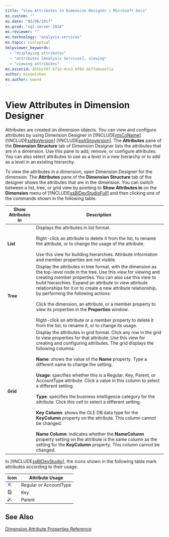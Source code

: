 ```yaml
---
title: "View Attributes in Dimension Designer | Microsoft Docs"
ms.custom: ""
ms.date: "03/06/2017"
ms.prod: "sql-server-2014"
ms.reviewer: ""
ms.technology: "analysis-services"
ms.topic: conceptual
helpviewer_keywords: 
  - "displaying attributes"
  - "attributes [Analysis Services], viewing"
  - "viewing attributes"
ms.assetid: 855bef07-b72d-4ce3-bf02-de77abeee71a
author: minewiskan
ms.author: owend
---
```

# View Attributes in Dimension Designer
  Attributes are created on dimension objects. You can view and configure attributes by using Dimension Designer in [!INCLUDE[msCoName](../../includes/msconame-md.md)] [!INCLUDE[ssNoVersion](../../includes/ssnoversion-md.md)] [!INCLUDE[ssASnoversion](../../includes/ssasnoversion-md.md)]. The **Attributes** pane of the **Dimension Structure** tab of Dimension Designer lists the attributes that are in a dimension. Use this pane to add, remove, or configure attributes. You can also select attributes to use as a level in a new hierarchy or to add as a level in an existing hierarchy.

 To view the attributes in a dimension, open Dimension Designer for the dimension. The **Attributes** pane of the **Dimension Structure**  tab of the designer shows the attributes that are in the dimension. You can switch between a list, tree, or grid view by pointing to **Show Attributes in** on the **Dimension** menu of [!INCLUDE[ssBIDevStudioFull](../../includes/ssbidevstudiofull-md.md)] and then clicking one of the commands shown in the following table.

|Show Attributes in|Description|
|------------------------|-----------------|
|**List**|Displays the attributes in list format.<br /><br /> Right-click an attribute to delete it from the list, to rename the attribute, or to change the usage of the attribute.<br /><br /> Use this view for building hierarchies. Attribute information and member properties are not visible.|
|**Tree**|Display the attributes in tree format, with the dimension as the top-level node in the tree. Use this view for viewing and creating member properties. You can also use this view to build hierarchies. Expand an attribute to view attribute relationships for it or to create a new attribute relationship, by performing the following actions:<br /><br /> Click the dimension, an attribute, or a member property to view its properties in the **Properties** window.<br /><br /> Right-click an attribute or a member property to delete it from the list, to rename it, or to change its usage.|
|**Grid**|Display the attributes in grid format. Click any row in the grid to view properties for that attribute.  Use this view for creating and configuring attributes. The grid displays the following columns:<br /><br /> **Name**: shows the value of the **Name** property. Type a different name to change the setting.<br /><br /> **Usage**: specifies whether this is a Regular, Key, Parent, or AccountType attribute. Click a value in this column to select a different setting.<br /><br /> **Type**: specifies the business intelligence category for the attribute. Click this cell to select a different setting.<br /><br /> **Key Column**: shows the OLE DB data type for the **KeyColumn** property on the attribute. This column cannot be changed.<br /><br /> **Name Column**: indicates whether the **NameColumn** property setting on the attribute is the same column as the setting for the **KeyColumn** property. This column cannot be changed.|

 In [!INCLUDE[ssBIDevStudio](../../includes/ssbidevstudio-md.md)], the icons shown in the following table mark attributes according to their usage.

|Icon|Attribute Usage|
|----------|---------------------|
|![Attribute icon](../media/as-icon-attribute.gif "Attribute icon")|Regular or AccountType|
|![Key attribute icon](../media/as-icon-key-attribute.gif "Key attribute icon")|Key|
|![Parent attribute icon](../media/as-icon-parent-attribute.gif "Parent attribute icon")|Parent|

## See Also
 [Dimension Attribute Properties Reference](dimension-attribute-properties-reference.md)


